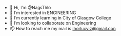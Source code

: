- 👋 Hi, I’m @NagsThlo
- 👀 I’m interested in ENGINEERING 
- 🌱 I’m currently learning in City of Glasgow College
- 💞️ I’m looking to collaborate on Engineering
- 📫 How to reach me my mail is ihorlucviz@gmail.con
